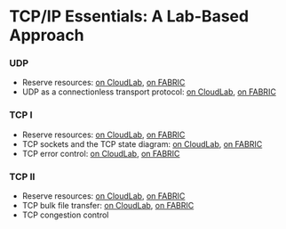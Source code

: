 # TCP/IP Essentials: A Lab-Based Approach

### UDP

* Reserve resources: [on CloudLab](reserve-cloudlab.md), [on FABRIC](reserve-fabric-udp.md)
* UDP as a connectionless transport protocol: [on CloudLab](connectionless-cloudlab.md), [on FABRIC](connectionless-fabric.md)

### TCP I

* Reserve resources: [on CloudLab](reserve-cloudlab.md), [on FABRIC](reserve-fabric-tcp-1.md)
* TCP sockets and the TCP state diagram: [on CloudLab](sockets-cloudlab.md), [on FABRIC](sockets-fabric.md)
* TCP error control: [on CloudLab](error-cloudlab.md), [on FABRIC](error-fabric.md)

### TCP II

* Reserve resources: [on CloudLab](reserve-cloudlab.md), [on FABRIC](reserve-fabric-tcp-1.md)
* TCP bulk file transfer: [on CloudLab](rwnd-cwnd-cloudlab.md), [on FABRIC](rwnd-cwnd-fabric.md)
* TCP congestion control